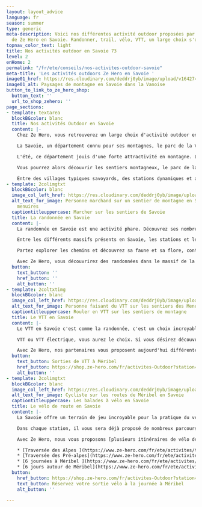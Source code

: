 ```yaml
---
layout: layout_advice
language: fr
season: summer
type: generic
meta-description: Voici nos différentes activité outdoor proposées par les partenaires
  de Ze Hero en Savoie. Randonner, trail, vélo, VTT, un large choix s'offre à vous.
topnav_color_text: light
title: Nos activités outdoor en Savoie 73
level: 2
enHome: 2
permalink: "/fr/ete/conseils/nos-activites-outdoor-savoie"
meta-title: 'Les activités outdoors Ze Hero en Savoie '
image01_href: https://res.cloudinary.com/deddrj0yb/image/upload/v1642749756/website/summer/julien-ponge-YIFpb6tqJEU-unsplash_y4kf8y.jpg
image01_alt: Paysages de montagne en Savoie dans la Vanoise
button_to_link_to_ze_hero_shop:
  button_text: ''
  url_to_shop_zehero: ''
page_sections:
- template: textarea
  blockBGcolor: blanc
  title: Nos activités Outdoor en Savoie
  content: |-
    Chez Ze Hero, vous retrouverez un large choix d'activité outdoor en Savoie. Nos partenaires ainsi que nos différents guides, moniteurs et accompagnateurs vous proposeront diverse activités dans différents lieux de la Savoie.

    La Savoie, un département connu pour ses montagnes, le parc de la Vanoise et bien sûr pour ses stations de skis les plus réputés comme Val Thorens, Méribel, Courchevel, Tignes, Les Arcs, Val d'Isère et bien d'autres encore.

    L'été, ce département jouis d'une forte attractivité en montagne. Les différentes stations vont proposer de nombreuses activités outdoor.

    Vous pourrez alors découvrir les sentiers montagneux, le parc de la Vanoise et d’autres sites naturels et préservés. Mais également pratiquer le trail running et découvrir d’une autre façon ses paysages. La Savoie c’est également le lieu idéal pour une balade en VTT et VTT électrique. Partez-vous rafraîchir dans les canyons.

    Entre des villages typiques savoyards, des stations dynamiques et attractives, des montagnes sauvages et fleuris, des sommets et des glaciers, des lacs et des rivières, le Savoie sera un lieu idéal pour des séjours sportifs et de détente.
- template: 2colimgtxt
  blockBGcolor: blanc
  image_col_left_href: https://res.cloudinary.com/deddrj0yb/image/upload/v1644398781/website/resorts/les%20menuires/Rando_au_col_de__Pierre_Blanche-Vincent_LOTTENBERG-28663-1600px_p9phlq.jpg
  alt_text_for_image: Personne marchand sur un sentier de montagne en Savoie à Les
    menuires
  captiontitleuppercase: Marcher sur les sentiers de Savoie
  title: La randonnée en Savoie
  content: |-
    La randonnée en Savoie est une activité phare. Découvrez ses nombreux sites naturels, ses sommets somptueux et imposant, le parc national de la Vanoise, il y a des milliers de sentiers, de randonnée, de circuit.

    Entre les différents massifs présents en Savoie, les stations et les villages, vous aurez le choix pour randonner. Qu'il s'agit de randonner en Savoie entre amis, en famille, en couple ou même seul, le choix sera varié. Vous trouverez également toutes sortes de sorties, des plus faciles et moins techniques aux randonnées difficiles et escarpés. De même, vous pourrez trouver des randonnées de quelques heures, à la journée ou plusieurs jours.

    Partez explorer les chemins et découvrez sa faune et sa flore, contemplez des panoramas d'exception, atteignez des sommets et les lacs glaciaires. Avec guide, votre randonnée vous permettra de

    Avec Ze Hero, vous découvrirez des randonnées dans le massif de la Lauzière, à Valmorel mais également dans tous les secteurs des 3 vallées et dans le cœur du parc de la Vanoise.
  button:
    text_button: ''
    href_button: ''
    alt_button: ''
- template: 2coltxtimg
  blockBGcolor: blanc
  image_col_left_href: https://res.cloudinary.com/deddrj0yb/image/upload/v1644398781/website/resorts/les%20menuires/Balade_VTTAE_en_Famille-Jeremy_BERNARD-29086-1600px_uprpkk.jpg
  alt_text_for_image: Personne faisant du VTT sur les sentiers des Menuires en Savoie
  captiontitleuppercase: Rouler en VTT sur les sentiers de montagne
  title: Le VTT en Savoie
  content: |-
    Le VTT en Savoie c'est comme la randonnée, c'est un choix incroyable de sentiers variés, d'itinéraire partout dans les plaines, forêts et montagnes. Vous trouverez différents parcs à VTT au sein des stations de ski tel qu'à Méribel, à Les Menuires. Il sera alors possible de faire des randonnées longues, comme des enduros, mais également uniquement du VTT de descente en empruntant les remontés mécaniques.

    VTT ou VTT électrique, vous aurez le choix. Si vous désirez découvrir la montagne à vélo, profiter des descentes en vivant des sensations fortes mais ne pas avoir un effort trop difficile à la montée, le VTT électrique sera idéal. Pour des balades en famille avec des enfants, c’est aussi préférable de s’essayer aux VTT électriques afin de ne pas trop s’engager physiquement dans une difficulté trop importante.

    Avec Ze Hero, nos partenaires vous proposent aujourd'hui différentes randonnées en VTT et VTT électrique au sein de la station des Ménuires, de Méribel et de St Martin de Belleville. Vous pourrez choisir entre différentes formules, comme l'initiation, des balades plus sportives et des balades à la journée.
  button:
    text_button: Sorties de VTT à Méribel
    href_button: https://shop.ze-hero.com/fr/activites-Outdoor?station=M%C3%A9ribel&calessonstype=all&catypegenderlistsummer=all&calessonsactivitytype=VTT&start-date=15%2F07%2F2022
    alt_button: ''
- template: 2colimgtxt
  blockBGcolor: blanc
  image_col_left_href: https://res.cloudinary.com/deddrj0yb/image/upload/v1643987031/website/V%C3%A9lo/51384836504_bff6429438_k_mkw8t9.jpg
  alt_text_for_image: Cycliste sur les routes de Méribel en Savoie
  captiontitleuppercase: Les balades à vélo en Savoie
  title: Le vélo de route en Savoie
  content: |-
    La Savoie offre un terrain de jeu incroyable pour la pratique du vélo de route. Entre ces nombreux cols mythiques, parmi les plus célèbres du Tour de France, mais également des routes à travers les montagnes et les villages, les plaines et les lacs, les routes seront idéales pour rouler. Que ce soit pour découvrir le vélo, le paysage, l’effort, partager en moment en famille, mais aussi pour l’engagement physique, la vitesse, l’effort et la récompense du sommet, vous trouverez votre activité.

    Dans chaque station, il vous sera déjà proposé de nombreux parcours, ascension. De la demi-journée à la journée ainsi que sur plusieurs jours, les offres sont vastes et vous pourrez varier vos plaisirs.

    Avec Ze Hero, nous vous proposons [plusieurs itinéraires de vélo de route](https://www.ze-hero.com/fr/ete/conseils/sejours-activites-velo-de-route) en Savoie. Vous allez retrouver des journées de vélo autour de Méribel, entre les 3 Vallées, la Haute Tarentaise et jusqu'à Annecy. Ensuite, vous allez retrouver nos offres d'itinérance à vélo. Nous proposons en départ en Savoie et Haute Savoie, la traversée des Alpes jusqu'à Nice. Découvrez tous les renseignements ici :

    * [Traversée des Alpes ](https://www.ze-hero.com/fr/ete/activites/traversee-des-alpes-en-velo)
    * [Traversée des Pré-alpes](https://www.ze-hero.com/fr/ete/activites/traversee-des-pre-alpes-en-velo)
    * [6 journées à Méribel ](https://www.ze-hero.com/fr/ete/activites/velo-de-route-journees-meribel)
    * [6 jours autour de Méribel](https://www.ze-hero.com/fr/ete/activites/velo-de-route-sejour-6-jours-meribel)
  button:
    href_button: https://shop.ze-hero.com/fr/activites-Outdoor?station=Savoie+%2873%29&calessonstype=all&catypegenderlistsummer=all&calessonsactivitytype=V%C3%A9lo+de+route&start-date=15%2F07%2F2022
    text_button: Réservez votre sortie vélo à la journée à Méribel
    alt_button: ''

---
```

